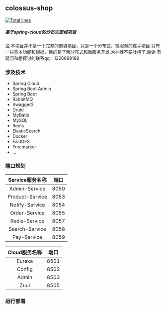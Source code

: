 ## colossus-shop
[![Total lines](https://tokei.rs/b1/github/liusy456/colossus-shop?category=lines)](https://github.com/liusy456/colossus-shop)
##### 基于spring-cloud的分布式商城项目
注:本项目并不是一个完整的商城项目，只是一个分布式，微服务的练手项目
只有一些基本功能和根据，目的是了解分布式和微服务开发.大神就不要吐槽了.谢谢
有疑问和想探讨的联系qq：1326699189

### 涉及技术
* Spring Cloud
* Spring Boot Admin
* Spring Boot
* RabbitMQ
* Swagger2
* Druid
* MyBatis
* MySQL
* Redis
* ElasticSearch
* Docker
* FastDFS
* Freemarker
* ...

### 端口规划
| Service服务名称|端口|
|:-:|:-:|
| Admin-Service      	|8050 |
| Product-Service       |8053 |
| Notify-Service     	|8054 |
| Order-Service      	|8055 |
| Redis-Service      	|8057 |
| Search-Service     	|8058 |
| Pay-Service     		|8059 |

|Cloud服务名称|端口|
|:-:|:-:|
| Eureka      	 	|8501 |
| Config     		|8502 |
| Admin	     	 	|8503 |
| Zuul     	 	 	|8505 |

### 运行部署




